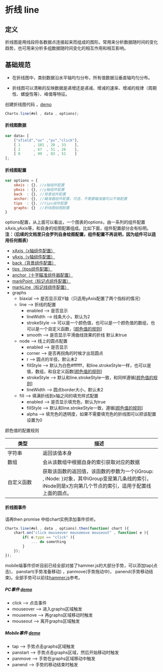 # 折线 line

## 定义

折线图是用线段将各数据点连接起来而组成的图形。常用来分析数据随时间的变化趋势，也可用来分析多组数据随时间变化的相互作用和相互影响。

## 基础规范

- 在折线图中，类别数据沿水平轴均匀分布，所有值数据沿垂直轴均匀分布。

- 折线图可以清晰的反映数据是递增还是递减、增减的速率、增减的规律（周期性、螺旋性等）、峰值等特征。

<div bx-name="chart.spec.components/list/index"></div>


创建折线图代码 ，<a href="./demo/line/index.html" target="_blank">demo</a> 

 
```js
Chartx.line(#el , data , options);
```

#### 折线图数据

```js
var data= [
    ["xfield","uv" ,"pv","click"],
    [ 1      , 101 , 20 , 33    ],
    [ 2      , 67  , 51 , 26    ],
    [ 8      , 99  , 83 , 51    ]
];
```

#### 折线图配置

```js
var options = {
    xAxis : {}, //x轴组件配置
    yAxis : {}, //y轴组件配置
    back  : {}, //背景组件配置
    anchor: {}, //瞄准器组件配置，可选，不需要瞄准器可以不做配置
    tips  : {}, //tips组件配置
    graphs: {}  //折线图绘图配置
}
```
 options配置，从上面可以看出，一个图表的options，由一系列的组件配置xAxis,yAxis等，和自身的绘图配置组成。比如下面，组件配置部分会有标明。**注：（后续的文档里只会罗列自身绘图配置，组件配置不再说明，因为组件可以适用任何图表）**

 
 + [xAxis（x轴组件配置）](#xaxis)
 + [yAxis（y轴组件配置）](#yaxis)
 + [back（背景组件配置）](#back)
 + [tips（tips组件配置）](#tips)
 + [anchor（十字瞄准组件器配置）](#anchor)
 + [markPoint（标记点组件配置）](#markPoint)
 + [markLine（标记线组件配置）](#markLine)
 + graphs
     - biaxial --> 是否显示双Y轴（只适用yAxis配置了两个指标的情况）
     - line --> 折线的配置
       * enabled --> 是否显示
       * lineWidth --> 线条大小，默认为2
       * strokeStyle --> 可以是一个颜色值，也可以是一个颜色值的数组，也可以是一个自定义函数，[<a href="#color">颜色值的规则</a>]
       * smooth --> 是否显示平滑曲线效果的折线 默认未true
     - node --> 线上的圆点配置
       * enabled --> 是否显示
       * corner  --> 是否再拐角的时候才出现圆点
       * r --> 圆点的半径，默认未2
       * fillStyle --> 默认为白色#ffffff，和line.strokeStyle一样，也可以是值，数组，和自定义函数[<a href="#color">颜色值的规则</a>]
       * strokeStyle --> 默认和line.strokeStyle一致，和同样遵循[<a href="#color">颜色值的规则</a>]
       * lineWidth --> 圆点border大小，默认未2
     - fill --> 填满折线到x轴之间的填充样式配置
       * enabled --> 是否显示填充色，默认为true
       * fillStyle --> 默认和line.strokeStyle一致，遵循[<a href="#color">颜色值的规则</a>]
       * alpha --> 填充色的透明度，如果不需要填充色的折线图可以把该配置设置为0


<span style="margin-top:50px;" id="color">颜色值的配置规则</span>
<table style="margin-left:0;" class="table">
    <thead>
    	<tr><th style="width:100px;">类型</th><th>描述</th></tr>
    </thead>
    <tbody>
	    <tr><td>字符串</td><td>返回该值本身</td></tr>
	    <tr><td>数组</td><td>会从该数组中根据自身的索引获取对应的数据</td></tr>
	    <tr><td>自定义函数</td><td>获取该函数的返回值，该函数的参数为一个{iGroup: , iNode: }对象，其中iGroup变是第几条线的索引，iNode则是x方向第几个节点的索引，适用于配置线上面的圆点。</td></tr>
    </tbody>
</table>


#### 折线图事件

请再then promise 中给chart实例添加事件侦听。

```js
Chartx.line(#el , data , options).then(function( chart ){
    chart.on("click mouseover mousemove mouseout" , function( e ){
        if( e.type == "click" ){
            ... do something    
        }
    });
});
```

mobile端事件侦听目前已经全部对接了hammer.js的大部分手势，可以添加tap(点击)， panstart(手势准备移动) ，panmove(手势拖动中)， panend(手势移动结束)。全部手势可以前往[hammer.js](http://hammerjs.github.io/)参考。

##### PC事件  <a target="_blank" href="./demo/line/index_event.html">demo</a>

* click  --> 点击事件
* mouseover --> 进入graphs区域触发
* mousemove --> 再graphs区域移动时触发
* mouseout  --> 离开graphs区域触发

##### Mobile事件 <a target="_blank" href="./demo/line/index_touch.html">demo</a>

* tap --> 手势点击graphs区域触发
* panstart --> 手势点击graphs区域，然后开始移动时触发
* panmove --> 手势在graphs区域移动中触发
* panend --> 手势的移动结束时触发

